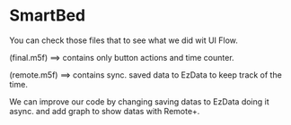 # SmartBed

You can check those files that to see what we did wit UI Flow. 

(final.m5f) ==> contains only button actions and time counter.

(remote.m5f) ==> contains sync. saved data to EzData to keep track of the time. 

We can improve our code by changing saving datas to EzData doing it async. and add graph to show datas with Remote+.
